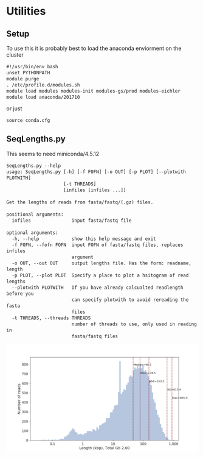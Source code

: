 # Utilities #


## Setup ##
To use this it is probably best to load the anaconda enviorment on the cluster
```
#!/usr/bin/env bash
unset PYTHONPATH
module purge
. /etc/profile.d/modules.sh
module load modules modules-init modules-gs/prod modules-eichler
module load anaconda/201710
```
or just 
```
source conda.cfg
```


## SeqLengths.py ##

This seems to need miniconda/4.5.12
```
SeqLengths.py --help
usage: SeqLengths.py [-h] [-f FOFN] [-o OUT] [-p PLOT] [--plotwith PLOTWITH]
                     [-t THREADS]
                     [infiles [infiles ...]]

Get the lengths of reads from fasta/fastq/(.gz) files.

positional arguments:
  infiles               input fasta/fastq file

optional arguments:
  -h, --help            show this help message and exit
  -f FOFN, --fofn FOFN  input FOFN of fasta/fastq files, replaces infiles
                        argument
  -o OUT, --out OUT     output lengths file. Has the form: readname, length
  -p PLOT, --plot PLOT  Specify a place to plot a hsitogram of read lengths
  --plotwith PLOTWITH   If you have already calcualted readlength before you
                        can specify plotwith to avoid rereading the fasta
                        files
  -t THREADS, --threads THREADS
                        number of threads to use, only used in reading in
                        fasta/fastq files
```
![alt text](pngs/readlendist.png?raw=true "Example Read Length Distribution")


